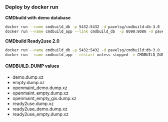 ### Deploy by docker run
**CMDbuild with demo database**  
```bash
docker run --name cmdbuild_db -p 5432:5432 -d pavelsg/cmdbuild:db-3.0
docker run --name cmdbuild_app --link cmdbuild_db  -p 8090:8080 -d pavelsg/cmdbuild:app-3.1
```

**CMDbuild Ready2use 2.0**  
```bash  
docker run --name cmdbuild_db -p 5432:5432 -d pavelsg/cmdbuild:db-3.0
docker run --name cmdbuild_app --restart unless-stopped -e CMDBUILD_DUMP="ready2use_demo.dump.xz" --link cmdbuild_db  -p 8090:8080 -d pavelsg/cmdbuild:r2u-2.0
```  

#### CMDBUILD_DUMP values
* demo.dump.xz
* empty.dump.xz
* openmaint_demo.dump.xz
* openmaint_empty.dump.xz
* openmaint_empty_gis.dump.xz
* ready2use.dump.xz
* ready2use_demo.dump.xz
* ready2use_empty.dump.xz

